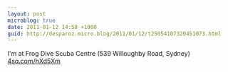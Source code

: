 ```yaml
---
layout: post
microblog: true
date: 2011-01-12 14:58 +1000
guid: http://desparoz.micro.blog/2011/01/12/t25054107320451073.html
---
```

I'm at Frog Dive Scuba Centre (539 Willoughby Road, Sydney) [4sq.com/hXd5Xm](http://4sq.com/hXd5Xm)
